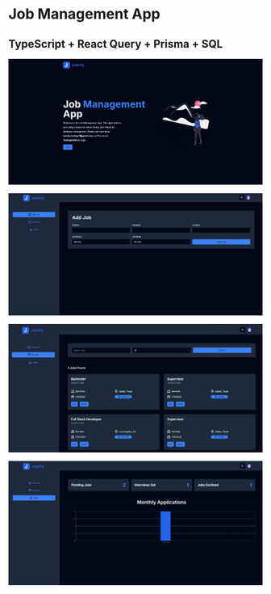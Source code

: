 # Job Management App 

## TypeScript + React Query + Prisma + SQL


![Alt text](https://github.com/taroserigano/Job-Management-App-Typescript/blob/main/img/1.jpg)

![Alt text](https://github.com/taroserigano/Job-Management-App-Typescript/blob/main/img/2.jpg)

![Alt text](https://github.com/taroserigano/Job-Management-App-Typescript/blob/main/img/3.jpg)

![Alt text](https://github.com/taroserigano/Job-Management-App-Typescript/blob/main/img/4.jpg)

